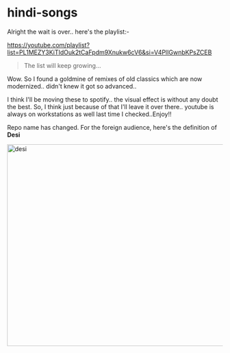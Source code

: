 # hindi-songs

Alright the wait is over.. here's the playlist:-

https://youtube.com/playlist?list=PL1MEZY3KiTIdOuk2tCaFpdm9Xnukw6cV6&si=V4PlIGwnbKPsZCEB

> The list will keep growing...

Wow. So I found a goldmine of remixes of old classics which are now modernized.. didn't knew it got so advanced..

I think I'll be moving these to spotify.. the visual effect is without any doubt the best. So, I think just because of that I'll leave it over there.. youtube is always on workstations as well last time I checked..Enjoy!!

Repo name has changed. For the foreign audience, here's the definition of **Desi**

<img width="714" height="470" alt="desi" src="https://github.com/user-attachments/assets/d56454f5-f7d8-41d6-887b-28e0352efbec" />
